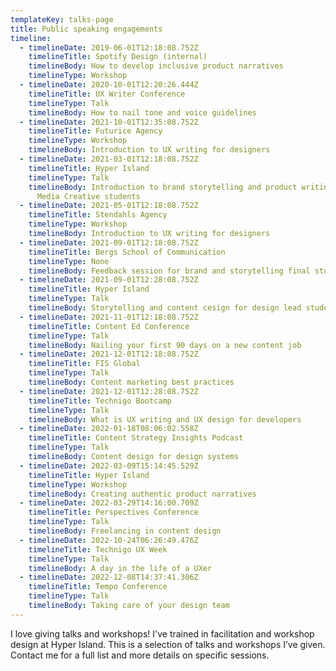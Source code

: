 ```yaml
---
templateKey: talks-page
title: Public speaking engagements
timeline:
  - timelineDate: 2019-06-01T12:18:08.752Z
    timelineTitle: Spotify Design (internal)
    timelineBody: How to develop inclusive product narratives
    timelineType: Workshop
  - timelineDate: 2020-10-01T12:20:26.444Z
    timelineTitle: UX Writer Conference
    timelineType: Talk
    timelineBody: How to nail tone and voice guidelines
  - timelineDate: 2021-10-01T12:35:08.752Z
    timelineTitle: Futurice Agency
    timelineType: Workshop
    timelineBody: Introduction to UX writing for designers
  - timelineDate: 2021-03-01T12:18:08.752Z
    timelineTitle: Hyper Island
    timelineType: Talk
    timelineBody: Introduction to brand storytelling and product writing for Digital
      Media Creative students
  - timelineDate: 2021-05-01T12:18:08.752Z
    timelineTitle: Stendahls Agency
    timelineType: Workshop
    timelineBody: Introduction to UX writing for designers
  - timelineDate: 2021-09-01T12:18:08.752Z
    timelineTitle: Bergs School of Communication
    timelineType: None
    timelineBody: Feedback session for brand and storytelling final student projects
  - timelineDate: 2021-09-01T12:28:08.752Z
    timelineTitle: Hyper Island
    timelineType: Talk
    timelineBody: Storytelling and content cesign for design lead students
  - timelineDate: 2021-11-01T12:18:08.752Z
    timelineTitle: Content Ed Conference
    timelineType: Talk
    timelineBody: Nailing your first 90 days on a new content job
  - timelineDate: 2021-12-01T12:18:08.752Z
    timelineTitle: FIS Global
    timelineType: Talk
    timelineBody: Content marketing best practices
  - timelineDate: 2021-12-01T12:28:08.752Z
    timelineTitle: Technigo Bootcamp
    timelineType: Talk
    timelineBody: What is UX writing and UX design for developers
  - timelineDate: 2022-01-18T08:06:02.558Z
    timelineTitle: Content Strategy Insights Podcast
    timelineType: Talk
    timelineBody: Content design for design systems
  - timelineDate: 2022-03-09T15:14:45.529Z
    timelineTitle: Hyper Island
    timelineType: Workshop
    timelineBody: Creating authentic product narratives
  - timelineDate: 2022-03-29T14:16:00.709Z
    timelineTitle: Perspectives Conference
    timelineType: Talk
    timelineBody: Freelancing in content design
  - timelineDate: 2022-10-24T06:26:49.476Z
    timelineTitle: Technigo UX Week
    timelineType: Talk
    timelineBody: A day in the life of a UXer
  - timelineDate: 2022-12-08T14:37:41.306Z
    timelineTitle: Tempo Conference
    timelineType: Talk
    timelineBody: Taking care of your design team
---
```

I love giving talks and workshops! I've trained in facilitation and workshop design at Hyper Island. This is a selection of talks and workshops I’ve given. Contact me for a full list and more details on specific sessions.